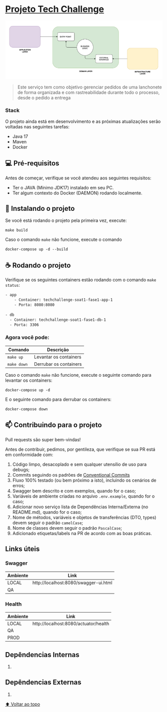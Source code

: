 # [Projeto Tech Challenge](https://github.com/ribeirofeu/techchallenge-soat1-fase1)

![design da aplicação](docs/layers.png)

> Este serviço tem como objetivo gerenciar pedidos de uma lanchonete de forma organizada e com rastreabilidade durante todo o processo, desde o pedido a entrega

### Stack

O projeto ainda está em desenvolvimento e as próximas atualizações serão voltadas nas seguintes tarefas:

- Java 17
- Maven
- Docker

## 💻 Pré-requisitos

Antes de começar, verifique se você atendeu aos seguintes requisitos:

- Ter o JAVA (Mínimo JDK17) instalado em seu PC.
- Ter algum contexto do Docker (DAEMON) rodando localmente.

## 🚀 Instalando o projeto

Se você está rodando o projeto pela primeira vez, execute:

```
make build
```

Caso o comando `make` não funcione, execute o comando

```
docker-compose up -d --build
```

## ☕ Rodando o projeto

Verifique se os seguintes containers estão rodando com o comando `make status`:

```
- app
    - Container: techchallenge-soat1-fase1-app-1
    - Porta: 8080:8080

- db
  - Container: techchallenge-soat1-fase1-db-1
  - Porta: 3306
```

### Agora você pode:

| Comando      | Descrição              |
| ------------ | ---------------------- |
| `make up `   | Levantar os containers |
| `make down ` | Derrubar os containers |

Caso o comando `make` não funcione, execute o seguinte comando para levantar os containers:

```
docker-compose up -d
```

E o seguinte comando para derrubar os containers:

```
docker-compose down
```

## 📫 Contribuindo para o projeto

Pull requests são super bem-vindas!

Antes de contribuir, pedimos, por gentileza, que verifique se sua PR está em conformidade com:

1. Código limpo, desacoplado e sem qualquer utensílio de uso para debugs;
1. Commits seguindo os padrões de [Conventional Commits](https://www.conventionalcommits.org/en/v1.0.0/)
1. Fluxo 100% testado (ou bem próximo a isto), incluindo os cenários de erros;
1. Swagger bem descrito e com exemplos, quando for o caso;
1. Variáveis de ambiente criadas no arquivo `.env.example`, quando for o caso;
1. Adicionar novo serviço lista de Dependências Interna/Externa (no README.md), quando for o caso;
1. Nome de métodos, variáveis e objetos de transferências (DTO, types) devem seguir o padrão `camelCase`;
1. Nome de classes devem seguir o padrão `PascalCase`;
1. Adicionado etiquetas/labels na PR de acordo com as boas práticas.

## Links úteis

### Swagger

| Ambiente | Link                                  |
| -------- | ------------------------------------- |
| LOCAL    | http://localhost:8080/swagger-ui.html |
| QA       |                                       |

### Health

| Ambiente | Link                                  |
| -------- | ------------------------------------- |
| LOCAL    | http://localhost:8080/actuator/health |
| QA       |                                       |
| PROD     |                                       |

## Depêndencias Internas

1.

## Depêndencias Externas

1.

[⬆ Voltar ao topo](#projeto-tech-challenge)<br>
